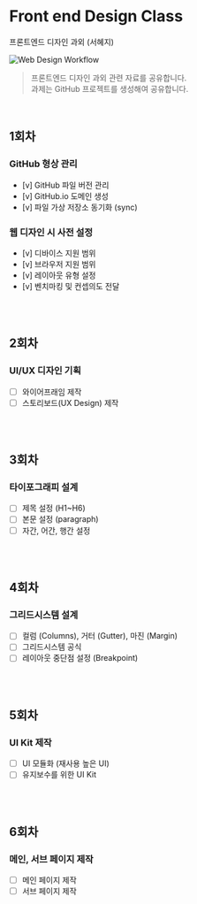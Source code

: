 # Front end Design Class
프론트엔드 디자인 과외 (서혜지)

![Web Design Workflow](https://i.imgur.com/Qh7nkfG.png)
> 프론트엔드 디자인 과외 관련 자료를 공유합니다. <br>
> 과제는 GitHub 프로젝트를 생성해여 공유합니다.

<br>

## 1회차

### GitHub 형상 관리
- [v] GitHub 파일 버전 관리
- [v] GitHub.io 도메인 생성
- [v] 파일 가상 저장소 동기화 (sync)

### 웹 디자인 시 사전 설정
- [v] 디바이스 지원 범위
- [v] 브라우저 지원 범위
- [v] 레이아웃 유형 설정
- [v] 벤치마킹 및 컨셉의도 전달

<br>
<br>

## 2회차

### UI/UX 디자인 기획
- [ ] 와이어프래임 제작
- [ ] 스토리보드(UX Design) 제작

<br>
<br>

## 3회차

### 타이포그래피 설계
- [ ] 제목 설정 (H1~H6)
- [ ] 본문 설정 (paragraph)
- [ ] 자간, 어간, 행간 설정

<br>
<br>

## 4회차

### 그리드시스템 설계
- [ ] 컬럼 (Columns), 거터 (Gutter), 마진 (Margin)
- [ ] 그리드시스템 공식
- [ ] 레이아웃 중단점 설정 (Breakpoint)

<br>
<br>

## 5회차

### UI Kit 제작
- [ ] UI 모듈화 (재사용 높은 UI)
- [ ] 유지보수를 위한 UI Kit

<br>
<br>

## 6회차

### 메인, 서브 페이지 제작
- [ ] 메인 페이지 제작
- [ ] 서브 페이지 제작
